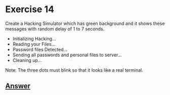 # Exercise 14
Create a Hacking Simulator which has green background and it shows these messages with random delay of 1 to 7 seconds.

- Initializing Hacking...
- Reading your Files...
- Password files Detected...
- Sending all passwords and personal files to server...
- Cleaning up...

Note: The three dots must blink so that it looks like a real terminal.

## [Answer](/Exercises/Ex14/)



